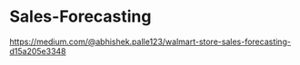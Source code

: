 # Sales-Forecasting

https://medium.com/@abhishek.palle123/walmart-store-sales-forecasting-d15a205e3348
